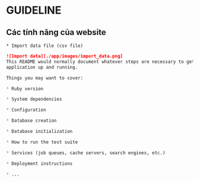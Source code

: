 # GUIDELINE
## Các tính năng của website
    * Import data file (csv file)
```markdown
![Import data][./app/images/import_data.png]
This README would normally document whatever steps are necessary to get the
application up and running.

Things you may want to cover:

* Ruby version

* System dependencies

* Configuration

* Database creation

* Database initialization

* How to run the test suite

* Services (job queues, cache servers, search engines, etc.)

* Deployment instructions

* ...
